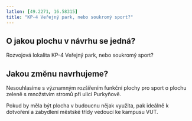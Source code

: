 ```yaml
---
latlon: [49.2271, 16.58315]
title: "KP-4 Veřejný park, nebo soukromý sport?"
---
```


## O jakou plochu v návrhu se jedná?

Rozvojová lokalita KP-4 Veřejný park, nebo soukromý sport?

## Jakou změnu navrhujeme?

Nesouhlasíme s významným rozšířením funkční plochy pro sport o plochu zeleně s množstvím stromů při ulici Purkyňově.

Pokud by měla být plocha v budoucnu nějak využita, pak ideálně k dotvoření a zabydlení městské třídy vedoucí ke kampusu VUT.
